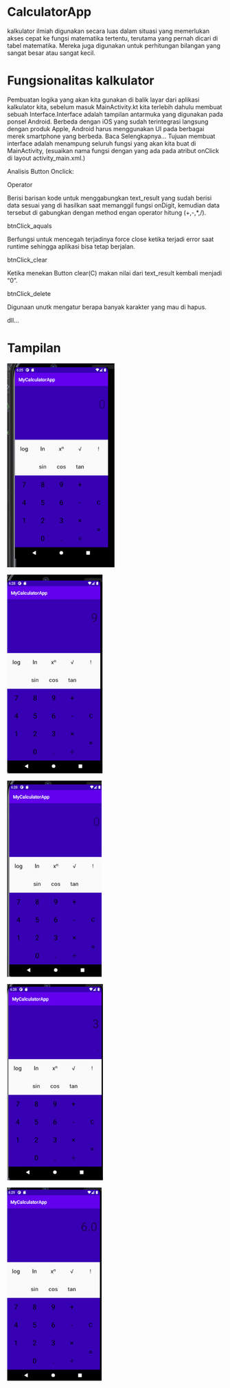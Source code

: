 # CalculatorApp
kalkulator ilmiah digunakan secara luas dalam situasi yang memerlukan akses cepat ke fungsi matematika tertentu, terutama yang pernah dicari di tabel matematika. Mereka juga digunakan untuk perhitungan bilangan yang sangat besar atau sangat kecil.

# Fungsionalitas kalkulator
Pembuatan logika yang akan kita gunakan di balik layar dari aplikasi kalkulator kita, sebelum masuk MainActivity.kt kita terlebih dahulu membuat sebuah Interface.Interface adalah tampilan antarmuka yang digunakan pada ponsel Android. Berbeda dengan iOS yang sudah terintegrasi langsung dengan produk Apple, Android harus menggunakan UI pada berbagai merek smartphone yang berbeda. Baca Selengkapnya... Tujuan membuat interface adalah menampung seluruh fungsi yang akan kita buat di MainActivity, (esuaikan nama fungsi dengan yang ada pada atribut onClick di layout activity_main.xml.)

Analisis Button Onclick:

Operator

Berisi barisan kode untuk menggabungkan text_result yang sudah berisi data sesuai yang di hasilkan saat memanggil fungsi onDigit, kemudian data tersebut di gabungkan dengan method engan operator hitung (+,-,*,/).

btnClick_aquals

Berfungsi untuk mencegah terjadinya force close ketika terjadi error saat runtime sehingga aplikasi bisa tetap berjalan.

btnClick_clear

Ketika menekan Button clear(C) makan nilai dari text_result kembali menjadi “0”.

btnClick_delete

Digunaan unutk mengatur berapa banyak karakter yang mau di hapus.

dll...

# Tampilan
![Alt Text](https://github.com/inamyrpl28/CalculatorApp/blob/main/kalkulator/Screenshot%202020-11-03%20062603.png)

![Alt Text](https://github.com/inamyrpl28/CalculatorApp/blob/main/kalkulator/Screenshot%202020-11-03%20062820.png)

![Alt Text](https://github.com/inamyrpl28/CalculatorApp/blob/main/kalkulator/Screenshot%202020-11-03%20062842.png)

![Alt Text](https://github.com/inamyrpl28/CalculatorApp/blob/main/kalkulator/Screenshot%202020-11-03%20062909.png)

![Alt Text](https://github.com/inamyrpl28/CalculatorApp/blob/main/kalkulator/Screenshot%202020-11-03%20062943.png)
